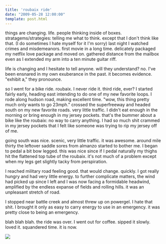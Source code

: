 ```yaml
---
title: 'roubaix ride'
date: "2009-05-28 12:00:00"
template: post.html
---
```


things are changing. life. people thinking inside of boxes. stratagems/strategies: telling me what to think. except that I don't think like that. (I do sometimes I hate myself for it I'm sorry) last night I watched crimes and misdemeanors. first movie in a long time. delicately packaged my netflix love package and moved on. gathered distance from the mailbox even as I extended my arm into a ten minute guitar riff.

life is changing and I hesitate to tell anyone. will they understand? no. I've been ensnared in my own exuberance in the past. it becomes evidence. "exhibit a," they pronounce.

so I went for a bike ride. roubaix. I never ride it. third ride, ever? I started fairly early, heading east intending to do one of my new favorite loops. I rode along hudson road, making excellent time. "wow, this thing pretty much only wants to go 23mph." crossed the superfreeway and headed south on my new favorite roads. very little traffic. I didn't eat enough in the morning or bring enough in my jersey pockets. that's the bummer about a bike like the roubaix: no way to carry anything. I had so much shit crammed in my jersey pockets that I felt like someone was trying to rip my jersey off of me.

going south was nice. scenic, very little traffic. it was awesome. around mile thirty the leftover saddle sores from almanzo started to bother me. I began to pedal a bit bow legged. this was nice since if I pedal naturally my thighs hit the flattened top tube of the roubaix. it's not much of a problem except when my legs get slightly tacky from perspiration.

I reached military road feeling good. that would change. quickly. I got really hungry and had very little energy. to further complicate matters, the wind had picked up since I left and I was now facing a formidable headwind, amplified by the endless expanse of fields and rolling hills. it was an unpleasant stretch of road.

I stopped near battle creek and almost threw up on powergel. I hate that shit. I brought it only as easy to carry energy to use in an emergency. it was pretty close to being an emergency.

blah blah blah. the ride was over. I went out for coffee. sipped it slowly. loved it. squandered time. it is now.

![](http://slowtheory.openphoto.me.s3.amazonaws.com/custom/200905/00002-94714f_600x600.jpg)